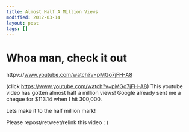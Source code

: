 ```yaml
---
title: Almost Half A Million Views
modified: 2012-03-14
layout: post
tags: []
---
```



Whoa man, check it out
======================

httpv://www.youtube.com/watch?v=pMGo7jFH-A8

(click https://www.youtube.com/watch?v=pMGo7jFH-A8) This youtube video has gotten almost half a million views! Google already sent me a cheque for \$113.14 when I hit 300,000.

Lets make it to the half million mark!

Please repost/retweet/relink this video : )
